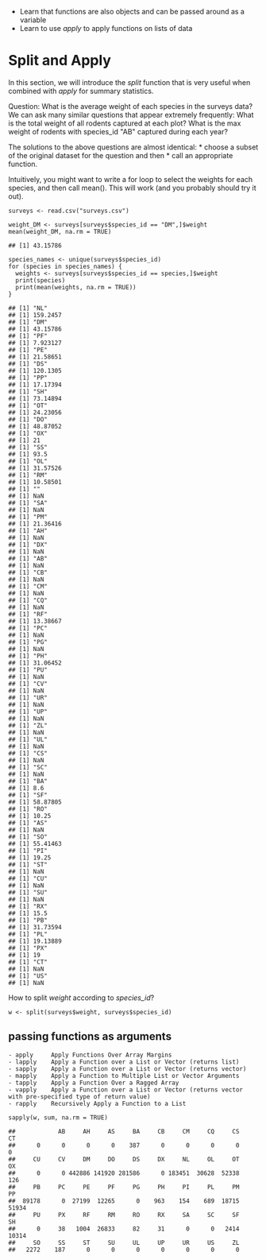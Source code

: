 -   Learn that functions are also objects and can be passed around as a
    variable
-   Learn to use *apply* to apply functions on lists of data

Split and Apply
===============

In this section, we will introduce the *split* function that is very
useful when combined with *apply* for summary statistics.

Question: What is the average weight of each species in the surveys
data? We can ask many similar questions that appear extremely
frequently: What is the total weight of all rodents captured at each
plot? What is the max weight of rodents with species\_id "AB" captured
during each year?

The solutions to the above questions are almost identical: \* choose a
subset of the original dataset for the question and then \* call an
appropriate function.

Intuitively, you might want to write a for loop to select the weights
for each species, and then call mean(). This will work (and you probably
should try it out).

    surveys <- read.csv("surveys.csv")

    weight_DM <- surveys[surveys$species_id == "DM",]$weight
    mean(weight_DM, na.rm = TRUE)

    ## [1] 43.15786

    species_names <- unique(surveys$species_id)
    for (species in species_names) {
      weights <- surveys[surveys$species_id == species,]$weight
      print(species)
      print(mean(weights, na.rm = TRUE))
    }

    ## [1] "NL"
    ## [1] 159.2457
    ## [1] "DM"
    ## [1] 43.15786
    ## [1] "PF"
    ## [1] 7.923127
    ## [1] "PE"
    ## [1] 21.58651
    ## [1] "DS"
    ## [1] 120.1305
    ## [1] "PP"
    ## [1] 17.17394
    ## [1] "SH"
    ## [1] 73.14894
    ## [1] "OT"
    ## [1] 24.23056
    ## [1] "DO"
    ## [1] 48.87052
    ## [1] "OX"
    ## [1] 21
    ## [1] "SS"
    ## [1] 93.5
    ## [1] "OL"
    ## [1] 31.57526
    ## [1] "RM"
    ## [1] 10.58501
    ## [1] ""
    ## [1] NaN
    ## [1] "SA"
    ## [1] NaN
    ## [1] "PM"
    ## [1] 21.36416
    ## [1] "AH"
    ## [1] NaN
    ## [1] "DX"
    ## [1] NaN
    ## [1] "AB"
    ## [1] NaN
    ## [1] "CB"
    ## [1] NaN
    ## [1] "CM"
    ## [1] NaN
    ## [1] "CQ"
    ## [1] NaN
    ## [1] "RF"
    ## [1] 13.38667
    ## [1] "PC"
    ## [1] NaN
    ## [1] "PG"
    ## [1] NaN
    ## [1] "PH"
    ## [1] 31.06452
    ## [1] "PU"
    ## [1] NaN
    ## [1] "CV"
    ## [1] NaN
    ## [1] "UR"
    ## [1] NaN
    ## [1] "UP"
    ## [1] NaN
    ## [1] "ZL"
    ## [1] NaN
    ## [1] "UL"
    ## [1] NaN
    ## [1] "CS"
    ## [1] NaN
    ## [1] "SC"
    ## [1] NaN
    ## [1] "BA"
    ## [1] 8.6
    ## [1] "SF"
    ## [1] 58.87805
    ## [1] "RO"
    ## [1] 10.25
    ## [1] "AS"
    ## [1] NaN
    ## [1] "SO"
    ## [1] 55.41463
    ## [1] "PI"
    ## [1] 19.25
    ## [1] "ST"
    ## [1] NaN
    ## [1] "CU"
    ## [1] NaN
    ## [1] "SU"
    ## [1] NaN
    ## [1] "RX"
    ## [1] 15.5
    ## [1] "PB"
    ## [1] 31.73594
    ## [1] "PL"
    ## [1] 19.13889
    ## [1] "PX"
    ## [1] 19
    ## [1] "CT"
    ## [1] NaN
    ## [1] "US"
    ## [1] NaN

How to split *weight* according to *species\_id*?

    w <- split(surveys$weight, surveys$species_id)

passing functions as arguments
------------------------------

    - apply     Apply Functions Over Array Margins
    - lapply    Apply a Function over a List or Vector (returns list)
    - sapply    Apply a Function over a List or Vector (returns vector)
    - mapply    Apply a Function to Multiple List or Vector Arguments
    - tapply    Apply a Function Over a Ragged Array
    - vapply    Apply a Function over a List or Vector (returns vector with pre-specified type of return value)
    - rapply    Recursively Apply a Function to a List

    sapply(w, sum, na.rm = TRUE)

    ##            AB     AH     AS     BA     CB     CM     CQ     CS     CT 
    ##      0      0      0      0    387      0      0      0      0      0 
    ##     CU     CV     DM     DO     DS     DX     NL     OL     OT     OX 
    ##      0      0 442886 141920 281586      0 183451  30628  52338    126 
    ##     PB     PC     PE     PF     PG     PH     PI     PL     PM     PP 
    ##  89178      0  27199  12265      0    963    154    689  18715  51934 
    ##     PU     PX     RF     RM     RO     RX     SA     SC     SF     SH 
    ##      0     38   1004  26833     82     31      0      0   2414  10314 
    ##     SO     SS     ST     SU     UL     UP     UR     US     ZL 
    ##   2272    187      0      0      0      0      0      0      0
